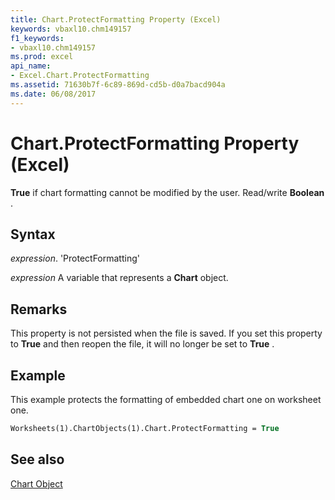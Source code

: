 ```yaml
---
title: Chart.ProtectFormatting Property (Excel)
keywords: vbaxl10.chm149157
f1_keywords:
- vbaxl10.chm149157
ms.prod: excel
api_name:
- Excel.Chart.ProtectFormatting
ms.assetid: 71630b7f-6c89-869d-cd5b-d0a7bacd904a
ms.date: 06/08/2017
---
```



# Chart.ProtectFormatting Property (Excel)

 **True** if chart formatting cannot be modified by the user. Read/write **Boolean** .


## Syntax

 _expression_. 'ProtectFormatting'

 _expression_ A variable that represents a **Chart** object.


## Remarks

This property is not persisted when the file is saved. If you set this property to  **True** and then reopen the file, it will no longer be set to **True** .


## Example

This example protects the formatting of embedded chart one on worksheet one.


```vb
Worksheets(1).ChartObjects(1).Chart.ProtectFormatting = True
```


## See also


[Chart Object](Excel.Chart(object).md)

